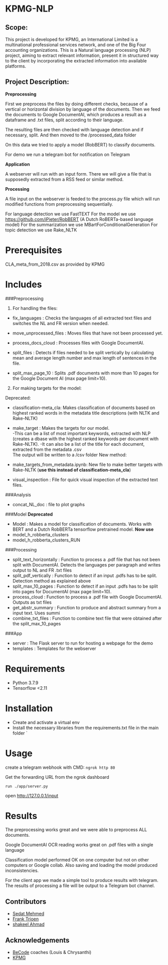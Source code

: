 # KPMG-NLP


## Scope:
This project is developed for KPMG, an International Limited is a multinational professional services network, and one of the Big Four accounting organizations. 
This is a Natural language processing (NLP) project, aiming to extract relevant information, present it in structured way to the client by incorporating the extracted information into available platforms.

## Project Description:

**Preprocessing**

First we preprocess the files by doing different checks, because of a vertical or horizontal division by language of the documents. Then we feed the documents to Google DocumentAI, which produces a result as a dataframe and .txt files, split according to their language. 

The resulting files are then checked with language detection and if necessary, split. And then moved to the /processed_data folder

On this data we tried to apply a model (RobBERT) to classify documents. 

For demo we run a telegram bot for notification on Telegram

**Application**

A webserver will run with an input form. There we will give a file that is supposedly extracted from a RSS feed or similar method.

**Processing** 

A file input on the webserver is feeded to the process.py file which will run modified functions from preprocessing sequentially.

For language detection we use FastTEXT 
For the model we use https://github.com/iPieter/RobBERT (A Dutch RoBERTa-based language model)
For the summarization we use MBartForConditionalGeneration
For topic detection we use Rake_NLTK

# Prerequisites

  CLA_meta_from_2018.csv as provided by KPMG

# Includes
###Preprocessing

1. For handling the files:

- fix_languages			 : Checks the languages of all extracted text files and switches the NL and FR version when needed.

- move_unprocessed_files : Moves files that have not been processed yet.

- process_docs_cloud		 : Processes files with Google DocumentAI.

- split_files				 : Detects if files needed to be split vertically by calculating mean and average length number and max length of sentences in the file.

- split_max_page_10		 : Splits .pdf documents with more than 10 pages for the Google Document AI (max page limit=10).

2. For making targets for the model:

Deprecated:
- classification-meta_cla: Makes classification of documents based on highest ranked words in the metadata title descriptions (with NLTK and Rake-NLTK)

- make_target            : Makes the targets for our model. <br>
      -This can be a list of most important keywords, extracted with NLP (creates a dbase with the highest ranked keywords per document with Rake-NLTK). 
      -It can also be a list of the title for each document, extracted from the metadata .csv<br>
                          The output will be written to a /csv folder
New method:
- make_targets_from_metadata.ipynb: New file to make better targets with Rake-NLTK (**use this instead of classification-meta_cla**)


- visual_inspection		 : File for quick  visual inspection of the extracted text files.

###Analysis
  - concat_NL_doc : file to plot graphs

###Model
  **Deprecated**
  - Model :  Makes a model for classification of documents. Works with BERT and a Dutch RobBERTa tensorflow pretrained model.
 **Now use**
  - model_h_robberta_clusters
  - model_h_robberta_clusters_RUN
  
###Processing
 - split_text_horizontally : Function to process a .pdf file that has not been split with DocumentAI. Detects the languages per paragraph and writes output to NL and FR .txt files
 - split_pdf_vertically    : Function to detect if an input .pdfs has to be split. Detection method as explained above
 - split_max_10_pages      : Function to detect if an input .pdfs has to be split into pages for DocumentAI (max page limit=10).  
 - process_cloud           : Function to process a .pdf file with Google DocumentAI. Outputs as txt files
 - get_abstr_summary       : Function to produce and abstract summary from a input text. Uses summi
 - combine_txt_files       : Function to combine text file that were obtained after the split_max_10_pages
 
 ###App
 
 - server                  : The Flask server to run for hosting a webpage for the demo
 - templates               : Templates for the webserver
 
# Requirements
  
  - Python 3.7.9
  - Tensorflow <2.11

# Installation

 - Create and activate a virtual env
 - Install the necessary libraries from the requirements.txt file in the main folder 
`
# Usage 

create a telegram webhook with CMD:
`ngrok http 80`
 
Get the forwarding URL from the ngrok dashboard

`run ./app/server.py`

open http://127.0.0.1/input

# Results

The preprocessing works great and we were able to preprocess ALL documents.

Google DocumentAI OCR reading works great on .pdf files with a single language

Classification model performed OK on one computer but not on other computers or Google collab. Also saving and loading the model produced inconsistencies. 

For the client app we made a simple tool to produce results with telegram. The results of processing a file will be output to a Telegram bot channel.
 


## Contributors
- [Sedat Mehmed](https://github.com/sedat01)
- [Frank Trioen](https://github.com/Francode77)
- [shakeel Ahmad](https://github.com/shakilkhan8219)

## Acknowledgements

 - [BeCode](https://becode.org/) coaches (Louis & Chrysanthi)
 - [KPMG](https://home.kpmg/xx/en/home.html)
